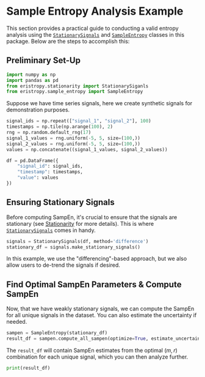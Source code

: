 # Sample Entropy Analysis Example

This section provides a practical guide to conducting a valid entropy analysis using the [`StationarySignals`](../api/stationarity.md) and [`SampleEntropy`](../api/sample_entropy.md) classes in this package. Below are the steps to accomplish this:

## Preliminary Set-Up
```python
import numpy as np
import pandas as pd
from eristropy.stationarity import StationarySiganls
from eristropy.sample_entropy import SampleEntropy
```

Suppose we have time series signals, here we create synthetic signals for demonstration purposes.

```python
signal_ids = np.repeat(["signal_1", "signal_2"], 100)
timestamps = np.tile(np.arange(100), 2)
rng = np.random.default_rng(17)
signal_1_values = rng.uniform(-5, 5, size=(100,))
signal_2_values = rng.uniform(-5, 5, size=(100,))
values = np.concatenate((signal_1_values, signal_2_values))

df = pd.DataFrame({
    "signal_id": signal_ids,
    "timestamp": timestamps,
    "value": values
})
```

## Ensuring Stationary Signals
Before computing SampEn, it's crucial to ensure that the signals are stationary (see [Stationarity](../math_explanations/stationarity.md) for more details). This is where [`StationarySignals`](../api/stationarity.md) comes in handy.

```python
signals = StationarySignals(df, method='difference')
stationary_df = signals.make_stationary_signals()
```

In this example, we use the "differencing"-based approach, but we also allow users to de-trend the signals if desired.

## Find Optimal SampEn Parameters & Compute SampEn
Now, that we have weakly stationary signals, we can compute the SampEn for all unique signals in the dataset. You can also estimate the uncertainty if needed.

```python
sampen = SampleEntropy(stationary_df)
result_df = sampen.compute_all_sampen(optimize=True, estimate_uncertainty=True)
```

The `result_df` will contain SampEn estimates from the optimal $(m, r)$ combination for each unique signal, which you can then analyze further.

```python
print(result_df)
```
